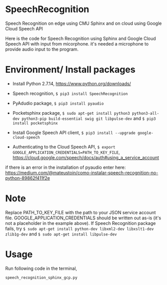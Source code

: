 # SpeechRecognition
Speech Recognition on edge using CMU Sphinx and on cloud using Google Cloud Speech API

Here is the code for Speech Recognition using Sphinx and Google Cloud Speech API with input from micorphone. it's needed a microphone to provide audio input to the program. 

# Environment/ Install packages
- Install Python 2.7.14, https://www.python.org/downloads/
- Speech recognition, `$ pip3 install SpeechRecognition`
- PyAdudio package,  `$ pip3 install pyaudio`
- Pocketsphinx package, `$ sudo apt-get install python3 python3-all-dev python3-pip build-essential swig git libpulse-dev` and `$ pip3 install pocketsphinx`  

- Install Google Speech API client, `$ pip3 install --upgrade google-cloud-speech`
- Authenticating to the Cloud Speech API, `$ export GOOGLE_APPLICATION_CREDENTIALS=PATH_TO_KEY_FILE`, https://cloud.google.com/speech/docs/auth#using_a_service_account


if there is an error in the installation of pyaudio enter here: https://medium.com/@mateustoin/como-instalar-speech-recognition-no-python-89862f411f2e

# Note
Replace PATH_TO_KEY_FILE with the path to your JSON service account file. GOOGLE_APPLICATION_CREDENTIALS should be written out as-is (it's not a placeholder in the example above).
If Speech Recognition package fails, try `$ sudo apt-get install python-dev libxml2-dev libxslt1-dev zlib1g-dev` and `$ sudo apt-get install libpulse-dev`

# Usage
Run following code in the terminal,

`speech_recognition_sphinx_gcp.py`

